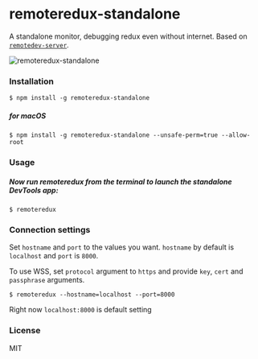 remoteredux-standalone
================

A standalone monitor, debugging redux even without internet. Based on [`remotedev-server`](https://github.com/zalmoxisus/remotedev-server).

![remoteredux-standalone](https://github.com/TyrealGray/remoteredux-standalone/blob/master/debugger.gif)
### Installation

```
$ npm install -g remoteredux-standalone
```

##### for macOS
```
$ npm install -g remoteredux-standalone --unsafe-perm=true --allow-root
```

### Usage

##### Now run remoteredux from the terminal to launch the standalone DevTools app:

```
$ remoteredux
```

### Connection settings

Set `hostname` and `port` to the values you want. `hostname` by default is `localhost` and `port` is `8000`.

To use WSS, set `protocol` argument to `https` and provide `key`, `cert` and `passphrase` arguments.
```
$ remoteredux --hostname=localhost --port=8000
```
Right now `localhost:8000` is default setting
### License 

MIT
